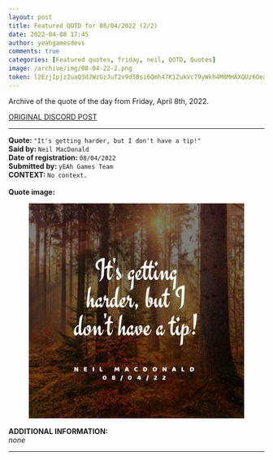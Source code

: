 ```yaml
---
layout: post
title: Featured QOTD for 08/04/2022 (2/2)
date: 2022-04-08 17:45
author: yeahgamesdevs
comments: true
categories: [Featured quotes, friday, neil, QOTD, Quotes]
image: /archive/img/08-04-22-2.png
token: l2EzjIpjz2uaQ3dJWzGzJuT2v9d5Bsi6Qmh47K1ZukVc79yWkh4M8MHAXQUz6Oea1FUwXr2lt2trrSfazCeMV8Mp6GpaNXzLhk3B4aG0UxyraBwnw8VDgrBC5hn05I0OFD4SSByFdkHE
---
```

<!-- wp:paragraph -->
<p>Archive of the quote of the day from Friday, April 8th, 2022. </p>
<!-- /wp:paragraph -->

<!-- wp:buttons {"layout":{"type":"flex","justifyContent":"left"}} -->
<div class="wp-block-buttons"><!-- wp:button {"textColor":"vivid-cyan-blue","align":"center","style":{"border":{"radius":"18px"}},"className":"is-style-fill"} -->
<div class="wp-block-button aligncenter is-style-fill"><a class="wp-block-button__link has-vivid-cyan-blue-color has-text-color" href="https://discord.com/channels/887052880782176266/958100064079839303/962169810916098138" style="border-radius:18px;">ORIGINAL DISCORD POST</a></div>
<!-- /wp:button --></div>
<!-- /wp:buttons -->

<!-- wp:separator {"align":"center","className":"is-style-wide"} -->
<hr class="wp-block-separator aligncenter has-alpha-channel-opacity is-style-wide" />
<!-- /wp:separator -->

<!-- wp:paragraph -->
<p><strong>Quote: </strong><code>"It's getting harder, but I don't have a tip!"</code><br><strong>Said by: </strong><code>Neil MacDonald</code><br><strong>Date of registration: </strong><code>08/04/2022</code> <br><strong>Submitted by: </strong><code>yEAh Games Team</code><br><strong>CONTEXT: </strong><code>No context.</code><br><br><strong>Quote image:</strong></p>
<!-- /wp:paragraph -->

<!-- wp:image {"sizeSlug":"large","linkDestination":"none"} -->
<figure class="wp-block-image size-large"><img src="/archive/img/08-04-22-2.png" alt="" /></figure>
<!-- /wp:image -->

<!-- wp:paragraph -->
<p><strong>ADDITIONAL INFORMATION:</strong><br><em>none</em></p>
<!-- /wp:paragraph -->

<!-- wp:separator {"className":"is-style-wide"} -->
<hr class="wp-block-separator has-alpha-channel-opacity is-style-wide" />
<!-- /wp:separator -->
